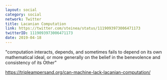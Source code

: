 ```yaml
---
layout: social
category: social
network: Twitter
title: Lacanian Computation
link: https://twitter.com/steinea/status/1119093973006471173
twitterID: 1119093973006471173
date: 2019-04-18
---
```


"computation interacts, depends, and sometimes fails to depend on its own mathematical ideal, or more generally on the belief in the benevolence and consistency of its Other"

<https://tripleampersand.org/can-machine-lack-lacanian-computation/>
